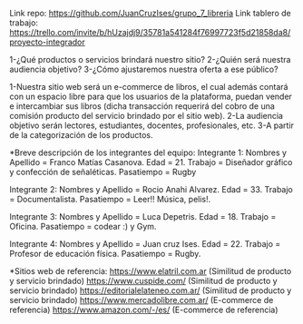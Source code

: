 Link repo: https://github.com/JuanCruzIses/grupo_7_libreria
Link tablero de trabajo: https://trello.com/invite/b/hUzajdj9/35781a541284f76997723f5d21858da8/proyecto-integrador

1-¿Qué productos o servicios brindará nuestro sitio? 
2-¿Quién será nuestra audiencia objetivo? 
3-¿Cómo ajustaremos nuestra oferta a ese público?

1-Nuestra sitio web será un e-commerce de libros, el cual además contará con un espacio libre para que los usuarios de la plataforma, puedan vender e intercambiar sus libros (dicha transacción requerirá del cobro de una comisión producto del servicio brindado por el sitio web).
2-La audiencia objetivo serán lectores, estudiantes, docentes, profesionales, etc.
3-A partir de la categorización de los productos.


*Breve descripción de los integrantes del equipo:
Integrante 1:
Nombres y Apellido = Franco Matías Casanova.
Edad = 21.
Trabajo = Diseñador gráfico y confección de señaléticas.
Pasatiempo = Rugby

Integrante 2:
Nombres y Apellido = Rocio Anahi Alvarez.
Edad = 33.
Trabajo = Documentalista.
Pasatiempo = Leer!! Música, pelis!.

Integrante 3:
Nombres y Apellido = Luca Depetris.
Edad = 18.
Trabajo = Oficina. 
Pasatiempo = codear :) y Gym.

Integrante 4: 
Nombres y Apellido = Juan cruz Ises.
Edad = 22.
Trabajo = Profesor de educación física.
Pasatiempo = Rugby.


*Sitios web de referencia:
https://www.elatril.com.ar (Similitud de producto y servicio brindado)
https://www.cuspide.com/ (Similitud de producto y servicio brindado)
https://editorialelateneo.com.ar/ (Similitud de producto y servicio brindado)
https://www.mercadolibre.com.ar/ (E-commerce de referencia)
https://www.amazon.com/-/es/ (E-commerce de referencia)

